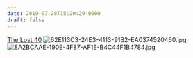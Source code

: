 ```yaml
---
date: 2019-07-28T15:20:29-0600
draft: false
---
```


[The Lost 40](https://www.dnr.state.mn.us/snas/detail.html?id=sna01063) ![62E113C3-24E3-4113-91B2-EA0374520460.jpg](http://ianwhitney.micro.blog/uploads/2019/58f1f4a734.jpg) ![8A2BCAAE-190E-4F87-AF1E-B4C44F1B4784.jpg](http://ianwhitney.micro.blog/uploads/2019/b5c5b09041.jpg)

